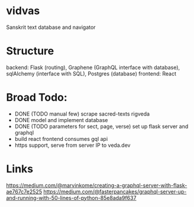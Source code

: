 # vidvas
Sanskrit text database and navigator

# Structure
backend: Flask (routing), Graphene (GraphQL interface with database), sqlAlchemy (interface with SQL), Postgres (database) 
frontend: React

# Broad Todo:
- DONE (TODO manual few) scrape sacred-texts rigveda
- DONE model and implement database
- DONE (TODO parameters for sect, page, verse) set up flask server and graphql
- build react frontend consumes gql api
- https support, serve from server IP to veda.dev

# Links
https://medium.com/@marvinkome/creating-a-graphql-server-with-flask-ae767c7e2525
https://medium.com/@fasterpancakes/graphql-server-up-and-running-with-50-lines-of-python-85e8ada9f637
